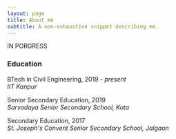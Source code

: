 ```yaml
---
layout: page
title: About me
subtitle: A non-exhaustive snippet describing me.
---
```


IN PORGRESS

### Education

<i class="fa fa-graduation-cap"></i>
BTech in Civil Engineering, 2019 - *present*<br>
*IIT Kanpur*

<i class="fa fa-graduation-cap"></i>
Senior Secondary Education, 2019<br>
*Sarvodaya Senior Secondary School, Kota*

<i class="fa fa-graduation-cap"></i>
Secondary Education, 2017<br>
*St. Joseph's Convent Senior Secondary School, Jalgaon*

